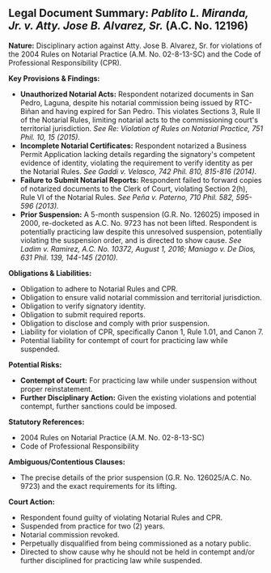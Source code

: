 ## Legal Document Summary: *Pablito L. Miranda, Jr. v. Atty. Jose B. Alvarez, Sr.* (A.C. No. 12196)

**Nature:** Disciplinary action against Atty. Jose B. Alvarez, Sr. for violations of the 2004 Rules on Notarial Practice (A.M. No. 02-8-13-SC) and the Code of Professional Responsibility (CPR).

**Key Provisions & Findings:**

*   **Unauthorized Notarial Acts:** Respondent notarized documents in San Pedro, Laguna, despite his notarial commission being issued by RTC-Biñan and having expired for San Pedro. This violates Sections 3, Rule II of the Notarial Rules, limiting notarial acts to the commissioning court's territorial jurisdiction. _See Re: Violation of Rules on Notarial Practice, 751 Phil. 10, 15 (2015)._
*   **Incomplete Notarial Certificates:** Respondent notarized a Business Permit Application lacking details regarding the signatory's competent evidence of identity, violating the requirement to verify identity as per the Notarial Rules. _See Gaddi v. Velasco, 742 Phil. 810, 815-816 (2014)._
*   **Failure to Submit Notarial Reports:** Respondent failed to forward copies of notarized documents to the Clerk of Court, violating Section 2(h), Rule VI of the Notarial Rules. _See Peña v. Paterno, 710 Phil. 582, 595-596 (2013)._
*   **Prior Suspension:** A 5-month suspension (G.R. No. 126025) imposed in 2000, re-docketed as A.C. No. 9723 has not been lifted. Respondent is potentially practicing law despite this unresolved suspension, potentially violating the suspension order, and is directed to show cause. _See Ladim v. Ramirez, A.C. No. 10372, August 1, 2016; Maniago v. De Dios, 631 Phil. 139, 144-145 (2010)._

**Obligations & Liabilities:**

*   Obligation to adhere to Notarial Rules and CPR.
*   Obligation to ensure valid notarial commission and territorial jurisdiction.
*   Obligation to verify signatory identity.
*   Obligation to submit required reports.
*   Obligation to disclose and comply with prior suspension.
*   Liability for violation of CPR, specifically Canon 1, Rule 1.01, and Canon 7.
*   Potential liability for contempt of court for practicing law while suspended.

**Potential Risks:**

*   **Contempt of Court:** For practicing law while under suspension without proper reinstatement.
*   **Further Disciplinary Action:** Given the existing violations and potential contempt, further sanctions could be imposed.

**Statutory References:**

*   2004 Rules on Notarial Practice (A.M. No. 02-8-13-SC)
*   Code of Professional Responsibility

**Ambiguous/Contentious Clauses:**

*   The precise details of the prior suspension (G.R. No. 126025/A.C. No. 9723) and the exact requirements for its lifting.

**Court Action:**

*   Respondent found guilty of violating Notarial Rules and CPR.
*   Suspended from practice for two (2) years.
*   Notarial commission revoked.
*   Perpetually disqualified from being commissioned as a notary public.
*   Directed to show cause why he should not be held in contempt and/or further disciplined for practicing law while suspended.
